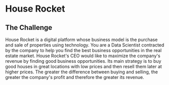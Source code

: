 # House Rocket

## The Challenge

House Rocket is a digital platform whose business model is the purchase and sale of properties using technology.
You are a Data Scientist contracted by the company to help you find the best business opportunities in the real estate market. House Rocket's CEO would like to maximize the company's revenue by finding good business opportunities.
Its main strategy is to buy good houses in great locations with low prices and then resell them later at higher prices. The greater the difference between buying and selling, the greater the company's profit and therefore the greater its revenue.

